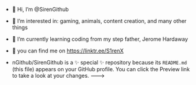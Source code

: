- 👋 Hi, I’m @SirenGithub
- 👀 I’m interested in: gaming, animals, content creation, and many other things
- 🌱 I’m currently learning coding from my step father, Jerome Hardaway
- 💞️ you can find me on https://linktr.ee/S1renX

- nGithub/SirenGithub is a ✨ special ✨ repository because its `README.md` (this file) appears on your GitHub profile.
You can click the Preview link to take a look at your changes.
--->
